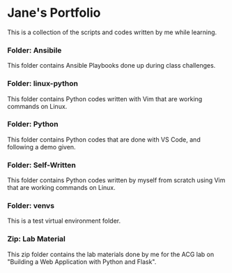 # Jane's Portfolio

This is a collection of the scripts and codes written by me while learning.

### Folder: Ansibile
This folder contains Ansible Playbooks done up during class challenges.

### Folder: linux-python

This folder contains Python codes written with Vim that are working commands on Linux.

### Folder: Python

This folder contains Python codes that are done with VS Code, and following a demo given.

### Folder: Self-Written

This folder contains Python codes written by myself from scratch using Vim that are working commands on Linux.

### Folder: venvs

This is a test virtual environment folder.

### Zip: Lab Material

This zip folder contains the lab materials done by me for the ACG lab on "Building a Web Application with Python and Flask".
